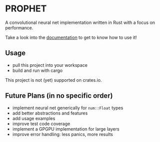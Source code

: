 PROPHET
=======

A convolutional neural net implementation written in Rust with a focus on performance.

Take a look into the [documentation](https://docs.rs/prophet) to get to know how to use it!

Usage
-----

 - pull this project into your workspace
 - build and run with cargo

This project is not (yet) supported on crates.io.

Future Plans (in no specific order)
-----------------------------------
 
 - implement neural net generically for ```num::Float``` types
 - add better abstractions and features
 - add usage examples
 - improve test code coverage
 - implement a GPGPU implementation for large layers
 - improve error handling: less panics, more results